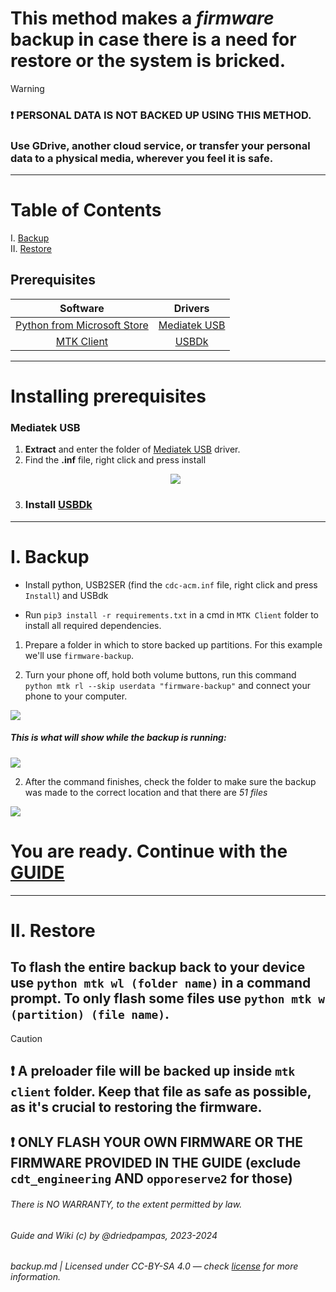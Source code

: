 # This method makes a _firmware_ backup in case there is a need for restore or the system is bricked.

> [!WARNING]
>
> ### ❗ PERSONAL DATA IS NOT BACKED UP USING THIS METHOD.
>
> ### Use GDrive, another cloud service, or transfer your personal data to a physical media, wherever you feel it is safe.

---

# Table of Contents

I. [Backup](/md/backup.md#i-backup)  
II. [Restore](/md/backup.md#ii-restore)

## Prerequisites

| Software | Drivers |
|:-------: | :-----: |
| [Python from Microsoft Store](https://apps.microsoft.com/store/detail/python-310/9PJPW5LDXLZ5) | [Mediatek USB](https://drive.google.com/file/d/1UExJQxI1DmBGeDoYPul5YTXitOnsU6zx/view?usp=sharing) |
| [MTK Client](https://github.com/bkerler/mtkclient/archive/refs/heads/main.zip) | [USBDk](https://github.com/daynix/UsbDk/releases/download/v1.00-22/UsbDk_1.0.22_x64.msi) |


---

# Installing prerequisites
### Mediatek USB
1. **Extract** and enter the folder of [Mediatek USB](https://drive.google.com/file/d/1UExJQxI1DmBGeDoYPul5YTXitOnsU6zx/view?usp=sharing) driver.
2. Find the **.inf** file, right click and press install
   <p align="center"><img src="https://i.imgur.com/niVRaOn.png"></p>
3. ### Install [USBDk](https://github.com/daynix/UsbDk/releases/)

---

# I. Backup

- Install python, USB2SER (find the `cdc-acm.inf` file, right click and press `Install`) and USBdk

- Run `pip3 install -r requirements.txt` in a cmd in `MTK Client` folder to install all required dependencies.

1. Prepare a folder in which to store backed up partitions. For this example we'll use `firmware-backup`.

2. Turn your phone off, hold both volume buttons, run this command `python mtk rl --skip userdata "firmware-backup"` and connect your phone to your computer.

![](https://i.imgur.com/wBPSBxg.png)

##### This is what will show while the backup is running:

![](https://i.imgur.com/PTG4sik.png)

2. After the command finishes, check the folder to make sure the backup was made to the correct location and that there are _51 files_

![](https://i.imgur.com/HL49pJa.png)

# You are ready. Continue with the [GUIDE](/md/landing.md)

---

# II. Restore

## To flash the entire backup back to your device use `python mtk wl (folder name)` in a command prompt. To only flash some files use `python mtk w (partition) (file name)`.

> [!CAUTION]
>
> ## ❗ A preloader file will be backed up inside `mtk client` folder. Keep that file as safe as possible, as it's crucial to restoring the firmware.
>
> ## ❗ ONLY FLASH YOUR OWN FIRMWARE OR THE FIRMWARE PROVIDED IN THE GUIDE (exclude `cdt_engineering` AND `opporeserve2` for those)

###### There is NO WARRANTY, to the extent permitted by law.
###### Guide and Wiki (c) by @driedpampas, 2023-2024
###### backup.md | Licensed under CC-BY-SA 4.0 — check [license](/LICENSE) for more information.
